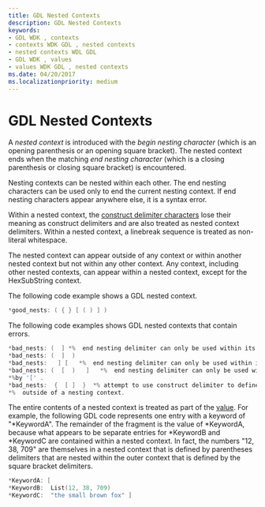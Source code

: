 ```yaml
---
title: GDL Nested Contexts
description: GDL Nested Contexts
keywords:
- GDL WDK , contexts
- contexts WDK GDL , nested contexts
- nested contexts WDL GDL
- GDL WDK , values
- values WDK GDL , nested contexts
ms.date: 04/20/2017
ms.localizationpriority: medium
---
```


# GDL Nested Contexts


A *nested context* is introduced with the *begin nesting character* (which is an opening parenthesis or an opening square bracket). The nested context ends when the matching *end nesting character* (which is a closing parenthesis or closing square bracket) is encountered.

Nesting contexts can be nested within each other. The end nesting characters can be used only to end the current nesting context. If end nesting characters appear anywhere else, it is a syntax error.

Within a nested context, the [construct delimiter characters](gdl-construct-delimiters.md) lose their meaning as construct delimiters and are also treated as nested context delimiters. Within a nested context, a linebreak sequence is treated as non-literal whitespace.

The nested context can appear outside of any context or within another nested context but not within any other context. Any context, including other nested contexts, can appear within a nested context, except for the HexSubString context.

The following code example shows a GDL nested context.

```cpp
*good_nests: ( { } [ ( ) ] )
```

The following code examples shows GDL nested contexts that contain errors.

```cpp
*bad_nests: (  ] *%  end nesting delimiter can only be used within its nesting context.
*bad_nests: (  ]  )
*bad_nests:   ] [   *%  end nesting delimiter can only be used within its nesting context.
*bad_nests: (  [  )   ]   *%  end nesting delimiter can only be used within its nesting*% context.  In this case the ')' char cannot be used within the context begun 
*%by '[' .
*bad_nests:  {  [ ]  }  *% attempt to use construct delimiter to define a nesting context 
*%  outside of a nesting context.
```

The entire contents of a nested context is treated as part of the [value](gdl-values.md). For example, the following GDL code represents one entry with a keyword of "\*KeywordA". The remainder of the fragment is the value of \*KeywordA, because what appears to be separate entries for \*KeywordB and \*KeywordC are contained within a nested context. In fact, the numbers "12, 38, 709" are themselves in a nested context that is defined by parentheses delimiters that are nested within the outer context that is defined by the square bracket delimiters.

```cpp
*KeywordA: [
*KeywordB:  List(12, 38, 709)
*KeywordC:  "the small brown fox" ]
```

 

 




